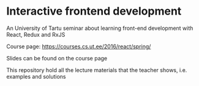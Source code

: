 # Interactive frontend development
An University of Tartu seminar about learning front-end development with React, Redux and RxJS

Course page: https://courses.cs.ut.ee/2016/react/spring/

Slides can be found on the course page

This repository hold all the lecture materials that the teacher shows, i.e. examples and solutions
